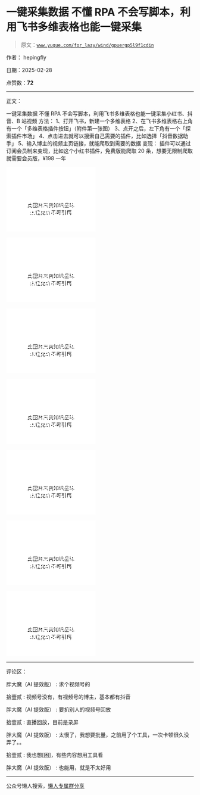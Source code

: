 # 一键采集数据 不懂 RPA 不会写脚本，利用飞书多维表格也能一键采集

> 原文：[`www.yuque.com/for_lazy/wind/gpuergp5l9f1cdin`](https://www.yuque.com/for_lazy/wind/gpuergp5l9f1cdin)

作者： hepingfly

日期：2025-02-28

点赞数：**72**

* * *

正文：

一键采集数据 不懂 RPA 不会写脚本，利用飞书多维表格也能一键采集小红书、抖音、B 站视频 方法： 1、打开飞书，新建一个多维表格
2、在飞书多维表格右上角有一个「多维表格插件按钮」（附件第一张图） 3、点开之后，左下角有一个「探索插件市场」
4、点击进去就可以搜索自己需要的插件，比如选择「抖音数据助手」 5、输入博主的视频主页链接，就能爬取到需要的数据 变现：
插件可以通过订阅会员制来变现，比如这个小红书插件，免费版能爬取 20 条，想要无限制爬取就需要会员版，¥198 一年

![](img/0fb5ced6b7e5f78004fd3d7635c2fef0.png "None")

![](img/37f3098233d495bc6d54ac5e0cc61a11.png "None")

![](img/616cfe611cdc625fa969eadf31005000.png "None")

![](img/ba8800cf811004bcaa21c13490ed76f8.png "None")

![](img/c2df87ea27da7a9840f681d45b4a7cd0.png "None")

![](img/c26d1f8f2c5e4c654d2accfe04898667.png "None")

![](img/bd82763e791cbc44a5d3ff4731c0a4a5.png "None")

* * *

评论区：

胖大魔（AI 提效版） : 求个视频号的

拾壹贰 : 视频号没有，有视频号的博主，基本都有抖音

胖大魔（AI 提效版） : 要扒别人的视频号回放

拾壹贰 : 直播回放，目前是录屏

胖大魔（AI 提效版） : 太慢了，我想要批量，之前用了个工具，一次卡顿很久没弄了。。

拾壹贰 : 我也想[困]，有些内容想用工具看

胖大魔（AI 提效版） : 也能用，就是不太好用

* * *

公众号懒人搜索，[懒人专属群分享](https://lazybook.fun/#/blog/group)